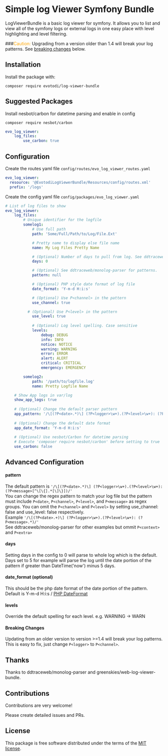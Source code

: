 # Simple log Viewer Symfony Bundle

LogViewerBundle is a basic log viewer for symfony. 
It allows you to list and view all of the symfony logs or external logs in one easy 
place with level highlighting and level filtering.

###<span style="color:orange">Caution:</span>
Upgrading from a version older than 1.4 will break your log patterns. See [breaking changes](#breaking-changes) below.

## Installation
Install the package with:
```console
composer require evotodi/log-viewer-bundle
```

## Suggested Packages
Install nesbot/carbon for datetime parsing and enable in config
```console
composer require nesbot/carbon
```
```yaml
evo_log_viewer:
    log_files:
        use_carbon: true
```
##  Configuration

Create the routes yaml file `config/routes/evo_log_viewer_routes.yaml`

```yaml
evo_log_viewer:
  resource: '@EvotodiLogViewerBundle/Resources/config/routes.xml'
  prefix: '/logs'
```
Create the config yaml file `config/packages/evo_log_viewer.yaml`
```yaml
# List of log files to show
evo_log_viewer:
    log_files:
        # Unique identifier for the logfile
        somelog1:
            # Use full path
            path: 'Some/Full/Path/to/Log/File.Ext'

            # Pretty name to display else file name
            name: My Log Files Pretty Name 

            # (Optional) Number of days to pull from log. See ddtraceweb/monolog-parser.
            days: 0

            # (Optional) See ddtraceweb/monolog-parser for patterns.
            pattern: null

            # (Optional) PHP style date format of log file
            date_format: 'Y-m-d H:i:s'

            # (Optional) Use P<channel> in the pattern
            use_channel: true

          # (Optional) Use P<level> in the pattern
            use_level: true
            
            # (Optional) Log level spelling. Case sensitive
            levels:
                debug: DEBUG
                info: INFO
                notice: NOTICE
                warning: WARNING
                error: ERROR
                alert: ALERT
                critical: CRITICAL
                emergency: EMERGENCY

        somelog2:
            path: '/path/to/logfile.log'
            name: Pretty Logfile Name

    # Show App logs in var/log
    show_app_logs: true
    
    # (Optional) Change the default parser pattern
    app_pattern: '/\[(?P<date>.*)\] (?P<logger>\w+).(?P<level>\w+): (?P<message>[^\[\{].*[\]\}])/'
    
    # (Optional) Change the default date format
    app_date_format: 'Y-m-d H:i:s'
    
    # (Optional) Use nesbot/Carbon for datetime parsing
    # Execute 'composer require nesbot/carbon' before setting to true
    use_carbon: false
```
## Advanced Configuration

#### pattern
The default pattern is `'/\[(?P<date>.*)\] (?P<logger>\w+).(?P<level>\w+): (?P<message>[^\[\{].*[\]\}])/'`
\
You can change the regex pattern to match your log file but the pattern must include `P<date>`, `P<channel>`, `P<level>`, and `P<message>` as regex groups. You can omit the `P<channel>` and `P<level>` by setting use_channel: false and use_level: false respectively.
\
Example `'/\[(?P<date>.+)\] (?P<logger>\w+).(?P<level>\w+): (?P<message>.*)/'`
\
See ddtraceweb/monolog-parser for other examples but ommit `P<context>` and `P<extra>`

#### days
Setting days in the config to 0 will parse to whole log which is the default. Days set to 5 for example will parse the log until the date portion of the pattern
if greater than DateTime('now') minus 5 days.

#### date_format (optional)
This should be the php date format of the date portion of the pattern. Default is Y-m-d H:i:s
/
[PHP DateFormat](https://www.php.net/manual/en/function.date.php)

#### levels
Override the default spelling for each level. e.g. WARNING -> WARN

#### Breaking Changes
Updating from an older version to version >=1.4 will break your log patterns. This is easy to fix, just change `P<logger>` to `P<channel>`.

## Thanks
Thanks to ddtraceweb/monolog-parser and greenskies/web-log-viewer-bundle.

## Contributions
Contributions are very welcome! 

Please create detailed issues and PRs.  

## License

This package is free software distributed under the terms of the [MIT license](LICENSE).
